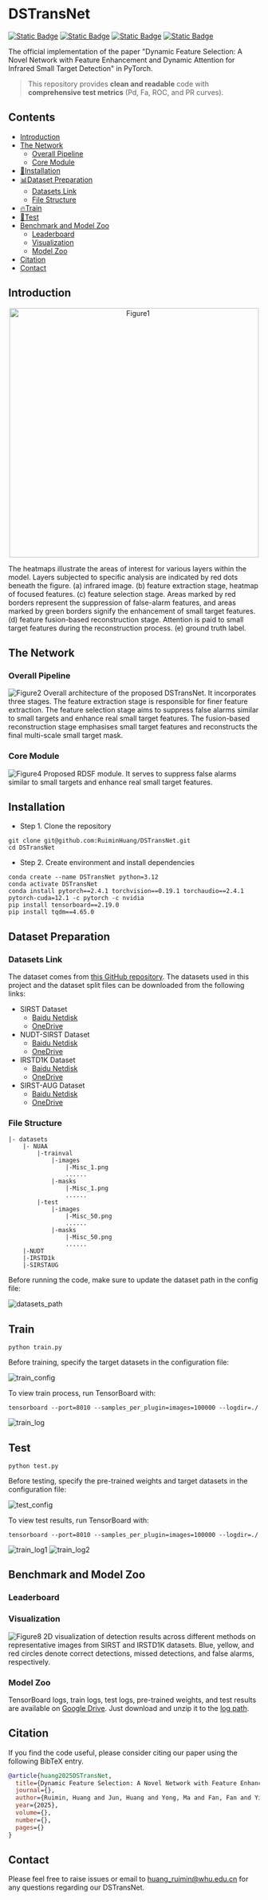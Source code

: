# DSTransNet

[![Static Badge](https://img.shields.io/badge/building-pass-green?style=flat-square)](https://github.com/RuiminHuang/DSTransNet)
[![Static Badge](https://img.shields.io/badge/language-Python-blue?style=flat-square)](https://www.python.org/)
[![Static Badge](https://img.shields.io/badge/framework-PyTorch-blue?style=flat-square)](https://pytorch.org/)
[![Static Badge](https://img.shields.io/badge/license-Apache2.0-blue?style=flat-square)](./LICENSE)

The official implementation of the paper "Dynamic Feature Selection: A Novel Network with Feature Enhancement and Dynamic Attention for Infrared Small Target Detection" in PyTorch.

> This repository provides **clean and readable** code with **comprehensive test metrics** (Pd, Fa, ROC, and PR curves).

## Contents
- [Introduction](#introduction)
- [The Network](#the-network)
  - [Overall Pipeline](#overall-pipeline)
  - [Core Module](#core-module)
- [:rocket:Installation](#installation)
- [:bar_chart:Dataset Preparation](#dataset-preparation)
  - [Datasets Link](#datasets-link)
  - [File Structure](#file-structure)
- [:fire:Train](#train)
- [:dart:Test](#test)
- [Benchmark and Model Zoo](#benchmark-and-model-zoo)
  - [Leaderboard](#leaderboard)
  - [Visualization](#visualization)
  - [Model Zoo](#model-zoo)
- [Citation](#citation)
- [Contact](#contact)


## Introduction

<div align="center">
  <img src="./figures/Figure1.png" width="500" alt="Figure1">
</div>

The heatmaps illustrate the areas of interest for various layers within the model. Layers subjected to specific analysis are indicated by red dots beneath the figure. (a) infrared image. (b) feature extraction stage, heatmap of focused features. (c) feature selection stage. Areas marked by red borders represent the suppression of false-alarm features, and areas marked by green borders signify the enhancement of small target features. (d) feature fusion-based reconstruction stage. Attention is paid to small target features during the reconstruction process. (e) ground truth label.

## The Network

### Overall Pipeline
![Figure2](./figures/Figure2.png)
Overall architecture of the proposed DSTransNet. It incorporates three stages. The feature extraction stage is responsible for finer feature extraction. The feature selection stage aims to suppress false alarms similar to small targets and enhance real small target features. The fusion-based reconstruction stage emphasises small target features and reconstructs the final multi-scale small target mask.

### Core Module
![Figure4](./figures/Figure4.png)
Proposed RDSF module. It serves to suppress false alarms similar to small targets and enhance real small target features.


## Installation

* Step 1. Clone the repository

```shell
git clone git@github.com:RuiminHuang/DSTransNet.git
cd DSTransNet
```

* Step 2. Create environment and install dependencies

```shell
conda create --name DSTransNet python=3.12
conda activate DSTransNet
conda install pytorch==2.4.1 torchvision==0.19.1 torchaudio==2.4.1 pytorch-cuda=12.1 -c pytorch -c nvidia
pip install tensorboard==2.19.0
pip install tqdm==4.65.0
```


## Dataset Preparation


### Datasets Link
The dataset comes from [this GitHub repository](https://github.com/GrokCV/SeRankDet). The datasets used in this project and the dataset split files can be downloaded from the following links:

* SIRST Dataset
  * [Baidu Netdisk](https://pan.baidu.com/s/1LgnBKcE8Cqlay5GnXfUaLA?pwd=grok)
  * [OneDrive](https://1drv.ms/f/s!AmElF7K4aY9pgYEgG0VEoH3nDbiWDA?e=gkUW2W)
* NUDT-SIRST Dataset
  * [Baidu Netdisk](https://pan.baidu.com/s/16BbL9H38cIcvaBh4tPNTCw?pwd=grok)
  * [OneDrive](https://1drv.ms/f/s!AmElF7K4aY9pgYEdBMrQDFM1Vi24DQ?e=vBNoN4)
* IRSTD1K Dataset
  * [Baidu Netdisk](https://pan.baidu.com/s/1nRoZu1eI9BLnpmsxw0Kdwg?pwd=grok)
  * [OneDrive](https://1drv.ms/f/s!AmElF7K4aY9pgYEepi2ipymni0amNQ?e=XZILFh)
* SIRST-AUG Dataset
  * [Baidu Netdisk](https://pan.baidu.com/s/1_kAocokYSclQNf_ZLWPIhQ?pwd=grok)
  * [OneDrive](https://1drv.ms/f/s!AmElF7K4aY9pgYEfdtbrZhLsbd0ITg?e=thyA6h)


### File Structure

```shell
|- datasets
    |- NUAA
        |-trainval
            |-images
                |-Misc_1.png
                ......
            |-masks
                |-Misc_1.png
                ......
        |-test
            |-images
                |-Misc_50.png
                ......
            |-masks
                |-Misc_50.png
                ......
    |-NUDT
    |-IRSTD1k
    |-SIRSTAUG
```


Before running the code, make sure to update the dataset path in the config file:

![datasets_path](./figures/datasets_path.png)

## Train

```shell
python train.py
```

Before training, specify the target datasets in the configuration file:

![train_config](./figures/train_config.png)

To view train process, run TensorBoard with:

```shell
tensorboard --port=8010 --samples_per_plugin=images=100000 --logdir=./
```

![train_log](./figures/train_log.png)


## Test

```shell
python test.py
```

Before testing, specify the pre-trained weights and target datasets in the configuration file:

![test_config](./figures/test_config.png)


To view test results, run TensorBoard with:

```shell
tensorboard --port=8010 --samples_per_plugin=images=100000 --logdir=./
```

![train_log1](./figures/test_log1.png)
![train_log2](./figures/test_log2.png)



## Benchmark and Model Zoo

### Leaderboard

### Visualization
![Figure8](./figures/Figure8.png)
2D visualization of detection results across different methods on representative images from SIRST and IRSTD1K datasets. Blue, yellow, and red circles denote correct detections, missed detections, and false alarms, respectively.

### Model Zoo

TensorBoard logs, train logs, test logs, pre-trained weights, and test results are available on [Google Drive](https://drive.google.com/drive/folders/1Cktwh19m4gm0PVY63o_HWHXe6CXkqhOf?usp=sharing). Just download and unzip it to the [log path](./logs/).

## Citation

If you find the code useful, please consider citing our paper using the following BibTeX entry.

```bibtex
@article{huang2025DSTransNet,
  title={Dynamic Feature Selection: A Novel Network with Feature Enhancement and Dynamic Attention for Infrared Small Target Detection},
  journal={}, 
  author={Ruimin, Huang and Jun, Huang and Yong, Ma and Fan, Fan and Yiming, Zhu},
  year={2025},
  volume={},
  number={},
  pages={}
}
```

## Contact

Please feel free to raise issues or email to [huang_ruimin@whu.edu.cn](huang_ruimin@whu.edu.cn) for any questions regarding our DSTransNet.
